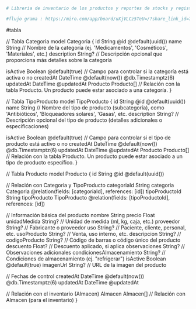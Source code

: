 
```bash

# Libreria de inventario de los productos y reportes de stocks y registro de ingresos salidas y stocks.

#flujo grama : https://miro.com/app/board/uXjVLCz5TeU=/?share_link_id=745684739583


```
#tabla

// Tabla Categoria
model Categoria {
  id          String  @id @default(uuid())
  name        String // Nombre de la categoría (ej. 'Medicamentos', 'Cosméticos', 'Materiales', etc.)
  description String? // Descripción opcional que proporciona más detalles sobre la categoría

  isActive  Boolean    @default(true) // Campo para controlar si la categoría está activa o no
  createdAt DateTime   @default(now()) @db.Timestamptz(6) 
  updatedAt DateTime   @updatedAt 
  Producto  Producto[] // Relación con la tabla Producto. Un producto puede estar asociado a una categoría.
}

// Tabla TipoProducto
model TipoProducto {
  id          String  @id @default(uuid())
  name        String // Nombre del tipo de producto (subcategoría), como 'Antibióticos', 'Bloqueadores solares', 'Gasas', etc.
  description String? // Descripción opcional del tipo de producto (detalles adicionales o especificaciones)

  isActive  Boolean    @default(true) // Campo para controlar si el tipo de producto está activo o no
  createdAt DateTime   @default(now()) @db.Timestamptz(6)
  updatedAt DateTime   @updatedAt
  Producto  Producto[] // Relación con la tabla Producto. Un producto puede estar asociado a un tipo de producto específico.
}

// Tabla Producto
model Producto {
  id String @id @default(uuid())

  // Relación con Categoria y TipoProducto
  categoriaId    String
  categoria      Categoria    @relation(fields: [categoriaId], references: [id])
  tipoProductoId String
  tipoProducto   TipoProducto @relation(fields: [tipoProductoId], references: [id])

  // Información básica del producto
  nombre                    String
  precio                    Float
  unidadMedida              String? // Unidad de medida (ml, kg, caja, etc.)
  proveedor                 String? // Fabricante o proveedor
  uso                       String? // Paciente, cliente, personal, etc.
  usoProducto               String? // Venta, uso interno, etc.
  descripcion               String? // 
  codigoProducto            String? // Código de barras o código único del producto
  descuento                 Float?  // Descuento aplicado, si aplica
  observaciones             String? // Observaciones adicionales
  condicionesAlmacenamiento String? // Condiciones de almacenamiento (ej. "refrigerar")
  isActive                  Boolean @default(true)
  imagenUrl                 String? // URL de la imagen del producto

  // Fechas de control
  createdAt DateTime @default(now()) @db.Timestamptz(6)
  updatedAt DateTime @updatedAt

  // Relación con el inventario (Almacen)
  Almacen Almacen[] // Relación con Almacen (para el inventario)
}